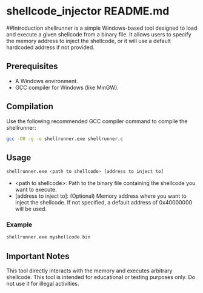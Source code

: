 # shellcode_injector README.md
##Introduction
shellrunner is a simple Windows-based tool designed to load and execute a given shellcode from a binary file. It allows users to specify the memory address to inject the shellcode, or it will use a default hardcoded address if not provided.

## Prerequisites
* A Windows environment.
* GCC compiler for Windows (like MinGW).

## Compilation
Use the following recommended GCC compiler command to compile the shellrunner:
```bash
gcc -O0 -g -o shellrunner.exe shellrunner.c
```

## Usage
```bash
shellrunner.exe <path to shellcode> [address to inject to]
```

* <path to shellcode\>: Path to the binary file containing the shellcode you want to execute.
* [address to inject to]: (Optional) Memory address where you want to inject the shellcode. If not specified, a default address of 0x40000000 will be used.

### Example
```bash
shellrunner.exe myshellcode.bin
```

## Important Notes

This tool directly interacts with the memory and executes arbitrary shellcode.
This tool is intended for educational or testing purposes only. Do not use it for illegal activities.
